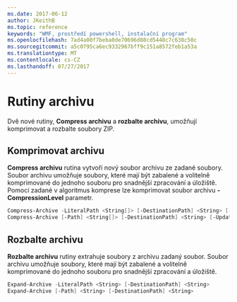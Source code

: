 ```yaml
---
ms.date: 2017-06-12
author: JKeithB
ms.topic: reference
keywords: "WMF, prostředí powershell, instalační program"
ms.openlocfilehash: 7ad4a00f7beba0de70696d88cd5448c7c638c50c
ms.sourcegitcommit: a5c0795ca6ec9332967bff9c151a8572feb1a53a
ms.translationtype: MT
ms.contentlocale: cs-CZ
ms.lasthandoff: 07/27/2017
---
```

# <a name="archive-cmdlets"></a>Rutiny archivu

Dvě nové rutiny, **Compress archivu** a **rozbalte archivu**, umožňují komprimovat a rozbalte soubory ZIP.

## <a name="compress-archive"></a>Komprimovat archivu
**Compress archivu** rutina vytvoří nový soubor archivu ze zadané soubory. Soubor archivu umožňuje soubory, které mají být zabalené a volitelně komprimované do jednoho souboru pro snadnější zpracování a úložiště. Pomocí zadané v algoritmus komprese lze komprimovat soubor archivu **- CompressionLevel** parametr.
```powershell
Compress-Archive -LiteralPath <String[]> [-DestinationPath] <String> [-Update] [-CompressionLevel <Microsoft.PowerShell.Commands.CompressionLevel>] 
Compress-Archive [-Path] <String[]> [-DestinationPath] <String> [-Update] [-CompressionLevel <Microsoft.PowerShell.Commands.CompressionLevel>]
```

## <a name="expand-archive"></a>Rozbalte archivu
**Rozbalte archivu** rutiny extrahuje soubory z archivu zadaný soubor. Soubor archivu umožňuje soubory, které mají být zabalené a volitelně komprimované do jednoho souboru pro snadnější zpracování a úložiště.
```powershell
Expand-Archive -LiteralPath <String> [-DestinationPath] <String>
Expand-Archive [-Path] <String> [-DestinationPath] <String>
```


